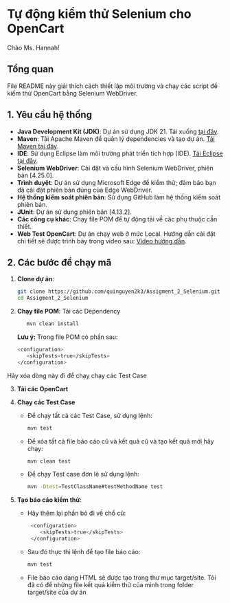 # Tự động kiểm thử Selenium cho OpenCart

Chào Ms. Hannah!

## Tổng quan

File README này giải thích cách thiết lập môi trường và chạy các script để kiểm thử OpenCart bằng Selenium WebDriver.

## 1. Yêu cầu hệ thống

- **Java Development Kit (JDK)**: Dự án sử dụng JDK 21. Tải xuống [tại đây](https://www.oracle.com/java/technologies/javase/jdk21-archive-downloads.html).
- **Maven**: Tải Apache Maven để quản lý dependencies và tạo dự án. [Tải Maven tại đây](https://maven.apache.org/download.cgi).
- **IDE**: Sử dụng Eclipse làm môi trường phát triển tích hợp (IDE). [Tải Eclipse tại đây](https://www.eclipse.org/downloads/).
- **Selenium WebDriver**: Cài đặt và cấu hình Selenium WebDriver, phiên bản [4.25.0].
- **Trình duyệt**: Dự án sử dụng Microsoft Edge để kiểm thử; đảm bảo bạn đã cài đặt phiên bản đúng của Edge WebDriver.
- **Hệ thống kiểm soát phiên bản**: Sử dụng GitHub làm hệ thống kiểm soát phiên bản.
- **JUnit**: Dự án sử dụng phiên bản [4.13.2].
- **Các công cụ khác**: Chạy file POM để tự động tải về các phụ thuộc cần thiết.
- **Web Test OpenCart**: Dự án chạy web ở mức Local. Hướng dẫn cài đặt chi tiết sẽ được trình bày trong video sau: [Video hướng dẫn](https://www.youtube.com/watch?v=GftTTFm58d8).

## 2. Các bước để chạy mã
1. **Clone dự án**:
   ```bash
   git clone https://github.com/quinguyen2k3/Assigment_2_Selenium.git
   cd Assigment_2_Selenium

2. **Chạy file POM**:
   Tải các Dependency
   ```bash
      mvn clean install
   ```
   **Lưu ý:** Trong file POM có phần sau:
   ```bash
   <configuration>  
      <skipTests>true</skipTests>  
   </configuration>
   ```
   
  Hãy xóa dòng này đi để chạy chạy các Test Case
  
3. **Tải các OpenCart**

4. **Chạy các Test Case**
   - Để chạy tất cả các Test Case, sử dụng lệnh:
     ```bash
     mvn test
   - Để xóa tất cả file báo cáo cũ và kết quả cũ và tạo kết quả mới hãy chạy:
     ```bash
     mvn clean test
   - Để chạy Test case đơn lẻ sử dụng lệnh:
     ```bash
     mvn -Dtest=TestClassName#testMethodName test

5. **Tạo báo cáo kiểm thử**:
    - Hãy thêm lại phần bỏ đi về chổ cũ:
       ```bash
        <configuration>  
           <skipTests>true</skipTests>  
        </configuration>
   - Sau đó thực thi lệnh để tạo file báo cáo:
        ```bash
        mvn test
   - File báo cáo dạng HTML sẽ được tạo trong thư mục target/site. Tôi đã có để những file kết quả kiểm thử của mình trong folder target/site của dự án
  
   
